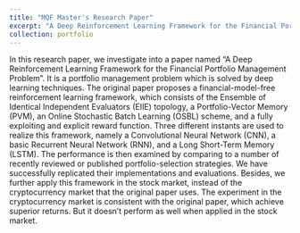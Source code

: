 ```yaml
---
title: "MQF Master's Research Paper"
excerpt: "A Deep Reinforcement Learning Framework for the Financial Portfolio Management Problem"
collection: portfolio
---
```


In this research paper, we investigate into a paper named “A Deep Reinforcement Learning Framework for the Financial Portfolio Management Problem”. It is a portfolio management problem which is solved by deep learning techniques. The original paper proposes a financial-model-free reinforcement learning framework, which consists of the Ensemble of Identical Independent Evaluators (EIIE) topology, a Portfolio-Vector Memory (PVM), an Online Stochastic Batch Learning (OSBL) scheme, and a fully exploiting and explicit reward function. Three different instants are used to realize this framework, namely a Convolutional Neural Network (CNN), a basic Recurrent Neural Network (RNN), and a Long Short-Term Memory (LSTM). The performance is then examined by comparing to a number of recently reviewed or published portfolio-selection strategies. We have successfully replicated their implementations and evaluations. Besides, we further apply this framework in the stock market, instead of the cryptocurrency market that the original paper uses. The experiment in the cryptocurrency market is consistent with the original paper, which achieve superior returns. But it doesn’t perform as well when applied in the stock market.
